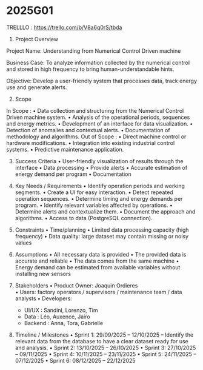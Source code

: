 
# 2025G01

TRELLLO : https://trello.com/b/V8a6q0rS/tbda

1. Project Overview

Project Name: Understanding from Numerical Control Driven machine

Business Case: To analyze information collected by the numerical control and stored in high frequency to bring human-understandable hints.

Objective: Develop a user-friendly system that processes data, track energy use and generate alerts. 

2. Scope

In Scope : 
•	Data collection and structuring from the Numerical Control Driven machine system.
•	Analysis of the operational periods, sequences and energy metrics. 
•	Development of an interface for data visualization.
•	Detection of anomalies and contextual alerts.
•	Documentation of methodology and algorithms.
Out of Scope :
•	Direct machine control or hardware modifications.
•	Integration into existing industrial control systems.
•	Predictive maintenance application.

3. Success Criteria
•	User-friendly visualization of results through the interface
•	Data processing
•	Provide alerts
•	Accurate estimation of energy demand per program
•	Documentation

4. Key Needs / Requirements
•	Identify operation periods and working segments.
•	Create a UI for easy interaction.
•	Detect repeated operation sequences.
•	Determine timing and energy demands per program.
•	Identify relevant variables affected by operations.
•	Determine alerts and contextualize them.
•	Document the approach and algorithms.
•	Access to data (PostgreSQL connection).

5. Constraints
•	Time/planning
•	Limited data processing capacity (high frequency)
•	Data quality: large dataset may contain missing or noisy values

6. Assumptions
•	All necessary data is provided
•	The provided data is accurate and reliable
•	The data comes from the same machine 
•	Energy demand can be estimated from available variables without installing new sensors

7. Stakeholders
•	Product Owner: Joaquin Ordieres  
•	Users: factory operators / supervisors / maintenance team / data analysts
•	Developers: 
    - UI/UX : Sandini, Lorenzo, Tim
    - Data : Léo, Auxence, Jairo
    - Backend : Anna, Tora, Gabrielle
    
8. Timeline / Milestones
•	Sprint 1: 29/09/2025 – 12/10/2025 – Identify the relevant data from the database to have a clear dataset ready for use and analysis.
•	Sprint 2: 13/10/2025 – 26/10/2025
•	Sprint 3: 27/10/2025 – 09/11/2025
•	Sprint 4: 10/11/2025 – 23/11/2025
•	Sprint 5: 24/11/2025 – 07/12/2025
•	Sprint 6: 08/12/2025 – 22/12/2025



